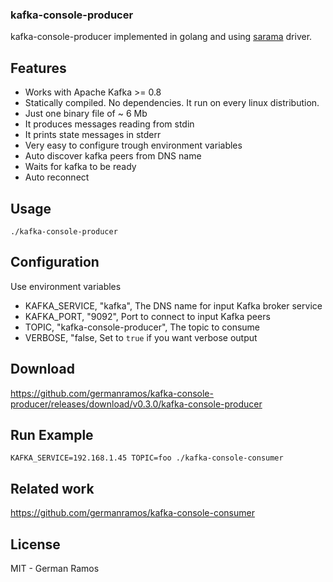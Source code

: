 ### kafka-console-producer

kafka-console-producer implemented in golang and using [sarama](https://github.com/Shopify/sarama) driver.

## Features

- Works with Apache Kafka >= 0.8
- Statically compiled. No dependencies. It run on every linux distribution.
- Just one binary file of ~ 6 Mb
- It produces messages reading from stdin
- It prints state messages in stderr
- Very easy to configure trough environment variables
- Auto discover kafka peers from DNS name
- Waits for kafka to be ready
- Auto reconnect

## Usage

```
./kafka-console-producer
```

## Configuration

Use environment variables

- KAFKA_SERVICE, "kafka", The DNS name for input Kafka broker service
- KAFKA_PORT, "9092", Port to connect to input Kafka peers
- TOPIC, "kafka-console-producer", The topic to consume
- VERBOSE, "false, Set to `true` if you want verbose output

## Download

https://github.com/germanramos/kafka-console-producer/releases/download/v0.3.0/kafka-console-producer

## Run Example

```
KAFKA_SERVICE=192.168.1.45 TOPIC=foo ./kafka-console-consumer
```

## Related work

https://github.com/germanramos/kafka-console-consumer

## License

MIT - German Ramos

